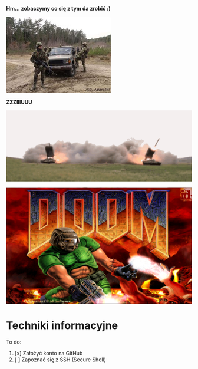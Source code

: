 __Hm... zobaczymy co się z tym da zrobić :)__

![Me](12814397_10208106816060205_8435163995968581277_n%5B1%5D.jpg)

**ZZZIIIUUU**

![Rakiety](tos[1].gif)

[![DOOM](DOOM.png)](https://www.youtube.com/watch?v=dyk3FV56cW4)

# Techniki informacyjne

To do:

1. [x] Założyć konto na GitHub
2. [ ] Zapoznać się z SSH (Secure Shell)
